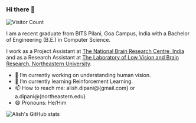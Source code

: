 ### Hi there 👋

<!--
**alishdipani/alishdipani** is a ✨ _special_ ✨ repository because its `README.md` (this file) appears on your GitHub profile.

Here are some ideas to get you started:

- 🔭 I’m currently working on ...
- 🌱 I’m currently learning ...
- 👯 I’m looking to collaborate on ...
- 🤔 I’m looking for help with ...
- 💬 Ask me about ...
- 📫 How to reach me: ...
- 😄 Pronouns: ...
- ⚡ Fun fact: ...
-->

![Visitor Count](https://profile-counter.glitch.me/alishdipani/count.svg)


I am a recent graduate from BITS Pilani, Goa Campus, India with a Bachelor of Engineering (B.E.) in Computer Science.  
  
I work as a Project Assistant at [The National Brain Research Centre, India](http://www.nbrc.ac.in/newweb/research/groups/Nivethida/) and as a Research Assistant at [The Laboratory of Low Vision and Brain Research, Northeastern University](https://kwonlab.sites.northeastern.edu/).

- 🔭 I’m currently working on understanding human vision.
- 🌱 I’m currently learning Reinforcement Learning.
- 📫 How to reach me: alish.dipani@{gmail.com} or a.dipani@{northeastern.edu}
- 😄 Pronouns: He/Him

![Alish's GitHub stats](https://github-readme-stats.vercel.app/api?username=alishdipani&count_private=true&show_icons=true)

